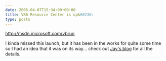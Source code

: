 ```yaml
---
date: 2005-04-07T15:34:00+00:00
title: VB6 Resource Center is up&#8230;
type: posts
---
```

<http://msdn.microsoft.com/vbrun>

I kinda missed this launch, but it has been in the works for quite some time so I had an idea that it was on its way... check out [Jay's blog](http://blogs.msdn.com/JRoxe) for all the details.
